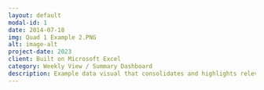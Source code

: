 ```yaml
---
layout: default
modal-id: 1
date: 2014-07-18
img: Quad 1 Example 2.PNG
alt: image-alt
project-date: 2023
client: Built on Microsoft Excel
category: Weekly View / Summary Dashboard
description: Example data visual that consolidates and highlights relevant sales information on a weekly basis. Notable points include tracking current performance, points of comparison, and breaking down sales factors.
---
```

